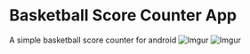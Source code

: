 # Basketball Score Counter App 
A simple basketball score counter for android 
![Imgur](https://i.imgur.com/2pcFJDC.png)
![Imgur](https://i.imgur.com/lVabHB7.png)
